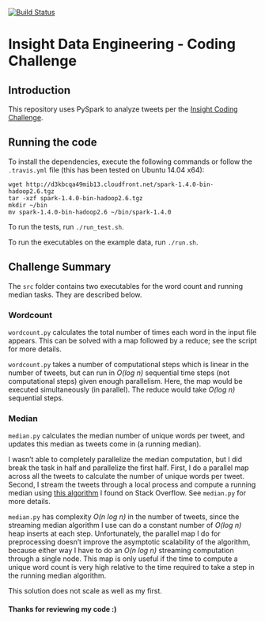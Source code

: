 [![Build Status](https://travis-ci.org/bsyouness/InsightChallenge.svg?branch=master)](https://travis-ci.org/bsyouness/InsightChallenge)

# Insight Data Engineering - Coding Challenge

## Introduction

This repository uses PySpark to analyze tweets per the [Insight Coding Challenge](https://github.com/InsightDataScience/cc-example). 

## Running the code

To install the dependencies, execute the following commands or follow the `.travis.yml` file (this has been tested on Ubuntu 14.04 x64):

    wget http://d3kbcqa49mib13.cloudfront.net/spark-1.4.0-bin-hadoop2.6.tgz
    tar -xzf spark-1.4.0-bin-hadoop2.6.tgz
    mkdir ~/bin
    mv spark-1.4.0-bin-hadoop2.6 ~/bin/spark-1.4.0

To run the tests, run `./run_test.sh`.

To run the executables on the example data, run `./run.sh`.

## Challenge Summary

The `src` folder contains two executables for the word count and running median tasks.
They are described below.

### Wordcount

`wordcount.py` calculates the total number of times each word in the input file appears. 
This can be solved with a map followed by a reduce; see the script for more details.

`wordcount.py` takes a number of computational steps which is linear in the number of tweets, but can run in *O(log n)* sequential time steps (not computational steps) given enough parallelism. Here, the map would be executed simultaneously (in parallel). The reduce would take *O(log n)* sequential steps.

### Median

`median.py` calculates the median number of unique words per tweet, and updates this median as tweets come in (a running median). 

I wasn’t able to completely parallelize the median computation, but I did break the task in half and parallelize the first half.
First, I do a parallel map across all the tweets to calculate the number of unique words per tweet.
Second, I stream the tweets through a local process and compute a running median using [this algorithm](http://stackoverflow.com/questions/10657503/find-running-median-from-a-stream-of-integers) I found on Stack Overflow.
See `median.py` for more details.

`median.py` has complexity *O(n log n)* in the number of tweets, since the streaming median algorithm I use can do a constant number of *O(log n)* heap inserts at each step.
Unfortunately, the parallel map I do for preprocessing doesn’t improve the asymptotic scalability of the algorithm, because either way I have to do an *O(n log n)* streaming computation through a single node.
This map is only useful if the time to compute a unique word count is very high relative to the time required to take a step in the running median algorithm.

This solution does not scale as well as my first.

#### Thanks for reviewing my code :)
